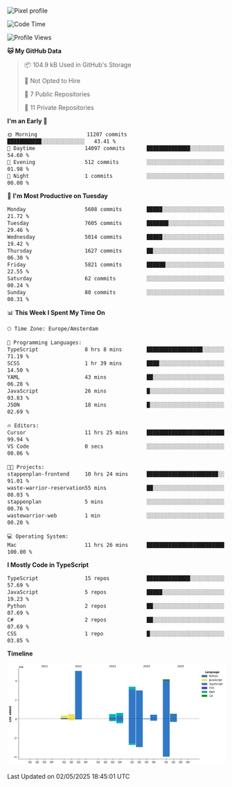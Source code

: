 ![Pixel profile](https://pixel-profile.vercel.app/api/github-stats?username=Atchferox&screen_effect=true&theme=rainbow
)


<!--START_SECTION:waka-->
![Code Time](http://img.shields.io/badge/Code%20Time-685%20hrs%2041%20mins-blue)

![Profile Views](http://img.shields.io/badge/Profile%20Views-0-blue)

**🐱 My GitHub Data** 

> 📦 104.9 kB Used in GitHub's Storage 
 > 
> 🚫 Not Opted to Hire
 > 
> 📜 7 Public Repositories 
 > 
> 🔑 11 Private Repositories 
 > 
**I'm an Early 🐤** 

```text
🌞 Morning                11207 commits       ███████████░░░░░░░░░░░░░░   43.41 % 
🌆 Daytime                14097 commits       ██████████████░░░░░░░░░░░   54.60 % 
🌃 Evening                512 commits         ░░░░░░░░░░░░░░░░░░░░░░░░░   01.98 % 
🌙 Night                  1 commits           ░░░░░░░░░░░░░░░░░░░░░░░░░   00.00 % 
```
📅 **I'm Most Productive on Tuesday** 

```text
Monday                   5608 commits        █████░░░░░░░░░░░░░░░░░░░░   21.72 % 
Tuesday                  7605 commits        ███████░░░░░░░░░░░░░░░░░░   29.46 % 
Wednesday                5014 commits        █████░░░░░░░░░░░░░░░░░░░░   19.42 % 
Thursday                 1627 commits        ██░░░░░░░░░░░░░░░░░░░░░░░   06.30 % 
Friday                   5821 commits        ██████░░░░░░░░░░░░░░░░░░░   22.55 % 
Saturday                 62 commits          ░░░░░░░░░░░░░░░░░░░░░░░░░   00.24 % 
Sunday                   80 commits          ░░░░░░░░░░░░░░░░░░░░░░░░░   00.31 % 
```


📊 **This Week I Spent My Time On** 

```text
🕑︎ Time Zone: Europe/Amsterdam

💬 Programming Languages: 
TypeScript               8 hrs 8 mins        ██████████████████░░░░░░░   71.19 % 
SCSS                     1 hr 39 mins        ████░░░░░░░░░░░░░░░░░░░░░   14.50 % 
YAML                     43 mins             ██░░░░░░░░░░░░░░░░░░░░░░░   06.28 % 
JavaScript               26 mins             █░░░░░░░░░░░░░░░░░░░░░░░░   03.83 % 
JSON                     18 mins             █░░░░░░░░░░░░░░░░░░░░░░░░   02.69 % 

🔥 Editors: 
Cursor                   11 hrs 25 mins      █████████████████████████   99.94 % 
VS Code                  0 secs              ░░░░░░░░░░░░░░░░░░░░░░░░░   00.06 % 

🐱‍💻 Projects: 
stappenplan-frontend     10 hrs 24 mins      ███████████████████████░░   91.01 % 
waste-warrior-reservation55 mins             ██░░░░░░░░░░░░░░░░░░░░░░░   08.03 % 
stappenplan              5 mins              ░░░░░░░░░░░░░░░░░░░░░░░░░   00.76 % 
wastewarrior-web         1 min               ░░░░░░░░░░░░░░░░░░░░░░░░░   00.20 % 

💻 Operating System: 
Mac                      11 hrs 26 mins      █████████████████████████   100.00 % 
```

**I Mostly Code in TypeScript** 

```text
TypeScript               15 repos            ██████████████░░░░░░░░░░░   57.69 % 
JavaScript               5 repos             █████░░░░░░░░░░░░░░░░░░░░   19.23 % 
Python                   2 repos             ██░░░░░░░░░░░░░░░░░░░░░░░   07.69 % 
C#                       2 repos             ██░░░░░░░░░░░░░░░░░░░░░░░   07.69 % 
CSS                      1 repo              █░░░░░░░░░░░░░░░░░░░░░░░░   03.85 % 
```



**Timeline**

![Lines of Code chart](https://raw.githubusercontent.com/Atchferox/Atchferox/main/assets/bar_graph.png)


 Last Updated on 02/05/2025 18:45:01 UTC
<!--END_SECTION:waka-->
